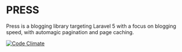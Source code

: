 # PRESS

Press is a blogging library targeting Laravel 5 with a focus on blogging speed, with automagic pagination and page caching.

[![Code Climate](https://codeclimate.com/github/lud/press/badges/gpa.svg)](https://codeclimate.com/github/lud/press)
